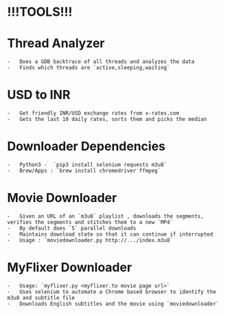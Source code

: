 !!!TOOLS!!!
============

Thread Analyzer
===============
	-	Does a GDB backtrace of all threads and analyzes the data
	-	Finds which threads are `active,sleeping,waiting`

USD to INR
===========
	-	Get friendly INR/USD exchange rates from x-rates.com
	-	Gets the last 10 daily rates, sorts them and picks the median

Downloader Dependencies
=======================
	-	Python3 -  `pip3 install selenium requests m3u8`
	-	Brew/Apps : `brew install chromedriver ffmpeg`

Movie Downloader
================
	-	Given an URL of an `m3u8` playlist , downloads the segments, verifies the segments and stitches them to a new `MP4`
	-	By default does `5` parallel downloads
	-	Maintains download state so that it can continue if interrupted
	-	Usage : `moviedownloader.py http://.../index.m3u8`
	
MyFlixer Downloader
===================
	-	Usage: `myflixer.py <myflixer.to movie page url>`
	-	Uses selenium to automate a Chrome based browser to identify the m3u8 and subtitle file
	-	Downloads English subtitles and the movie using `moviedownloader`

